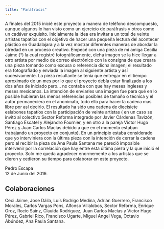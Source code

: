 ```yaml
---
title: "Paráfrasis"
---
```


A finales del 2015 inicié este proyecto a manera de teléfono descompuesto, aunque algunos lo han visto como un ejercicio de paráfrasis y otros como un cadáver exquisito. Inicialmente la idea era invitar a un total de veinte artistas tapatíos con el objetivo de hacer una pequeña lectura del acontecer plástico en Guadalajara y a la vez mostrar diferentes maneras de abordar la otredad en un proceso creativo.
Empecé con una pieza de mi amiga Cecilia Jaime (†) la cual registré fotográficamente, dicha imagen se la hice llegar a otro artista por medio de correo electrónico con la consigna de que creara una pieza tomando como excusa o referencia dicha imagen; el resultado era fotografiado y enviada la imagen al siguiente artista y así sucesivamente. La pieza resultante se tenía que entregar en el tiempo aproximado de un mes por lo que el proyecto debía estar finalizado a los dos años de iniciado pero… no contaba con que hay meses ingleses y meses mexicanos. 
La intención de enviarles una  imagen fue para qué en lo posible hubieran las menos referencias posibles de tamaño o técnica y el autor permaneciera  en el anonimato, todo ello para hacer la cadena mas libre por así decirlo.
El resultado ha sido una cadena de diecisiete eslabones tapatíos con la participación de veinte artistas ( en un caso se invitó al colectivo Sector Reforma integrado por Javier Cárdenas Tavizón, Santiago Escatel y Alejandro Fournier, y en otro a la pareja Víctor Hugo Pérez y Juan Carlos Macías debido a que en el momento estaban trabajando un proyecto en conjunto).
En un principio estaba considerado que yo interviniera con la última pieza con la intención de cerrar la cadena pero al recibir la pieza de Ana Paula Santana me pareció imposible intervenir por la  correlación que hay entre esta  última pieza y la que inició el proyecto.
Solo me queda agradecer enormemente a los artistas que se dieron y cedieron su tiempo para colaborar en este proyecto.



Pedro Escapa  
12 de Junio del 2019.

## Colaboraciones

​Ceci Jaime, Jose Dáila, Luís Rodrigo Medina, Adrián Guerrero, Francisco Morales, Carlos Vargas Pons, Alfonso Villalobos, Sector Reforma, Enrique Oroz, Rocío Sainz, Clauida Rodriguez, Juan Carlos Macías y Victor Hugo Pérez, Gabriel Rico, Francisco Ugarte, Miguel Angel Vega, Octavio Abúndez, Ana Paula Santana.
